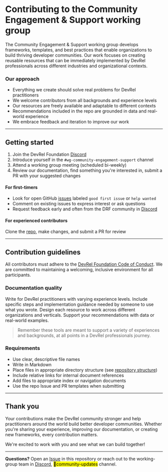 # Contributing to the Community Engagement & Support working group

The Community Engagement & Support working group develops frameworks, templates, and best practices that enable organizations to build thriving developer communities. Our work focuses on creating reusable resources that can be immediately implemented by DevRel professionals across different industries and organizational contexts.

### Our approach
- Everything we create should solve real problems for DevRel practitioners
- We welcome contributors from all backgrounds and experience levels
- Our resources are freely available and adaptable to different contexts
- Recommendations included in the repo are grounded in data and real-world experience
- We embrace feedback and iteration to improve our work

---

## Getting started

1. Join the DevRel Foundation [Discord](https://discord.gg/ukMnmFjw43)
2. Introduce yourself in the `#wg-community-engagement-support` channel
3. Attend a working group meeting (scheduled bi-weekly)
4. Review our documentation, find something you're interested in, submit a PR with your suggested changes

#### For first-timers
- Look for open GitHub [issues](https://github.com/DevRel-Foundation/wg-community-engagement-support/issues) labeled `good first issue` or `help wanted`
- Comment on existing issues to express interest or ask questions
- Request feedback early and often from the DRF community in [Discord](https://discord.gg/ukMnmFjw43)

#### For experienced contributors
Clone the [repo](https://github.com/DevRel-Foundation/wg-community-engagement-support), make changes, and submit a PR for review

---

## Contribution guidelines

All contributors must adhere to the [DevRel Foundation Code of Conduct](https://devrel.foundation/code-of-conduct). We are committed to maintaining a welcoming, inclusive environment for all participants.

### Documentation quality
Write for DevRel practitioners with varying experience levels. Include specific steps and implementation guidance needed by someone to use what you wrote. Design each resource to work across different organizations and verticals. Support your recommendations with data or real-world examples. 

> Remember these tools are meant to support a variety of experiences and backgrounds, at all points in a DevRel professionals journey. 

### Requirements

- Use clear, descriptive file names
- Write in Markdown
- Place files in appropriate directory structure (see [repository structure](./README.md#repository-structure))
- Include relative links for internal document references
- Add files to appropriate index or navigation documents
- Use the repo Issue and PR templates when submitting

---

## Thank you

Your contributions make the DevRel community stronger and help practitioners around the world build better developer communities. Whether you're sharing your experience, improving our documentation, or creating new frameworks, every contribution matters.

We're excited to work with you and see what we can build together!

---

**Questions?** Open an [Issue](https://github.com/DevRel-Foundation/wg-community-engagement-support/issues) in this repository or reach out to the working-group team in [Discord](https://discord.gg/ukMnmFjw43), <mark>🌱community-updates</mark> channel.